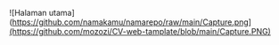 ![Halaman utama](https://github.com/namakamu/namarepo/raw/main/Capture.png](https://github.com/mozozi/CV-web-tamplate/blob/main/Capture.PNG)
